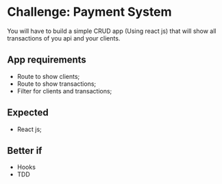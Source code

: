 # Challenge: Payment System

You will have to build a simple CRUD app (Using react js) that will show all transactions of you api and your clients.

## App requirements
- Route to show clients;
- Route to show transactions;
- Filter for clients and transactions;

## Expected
- React js;

## Better if
- Hooks
- TDD